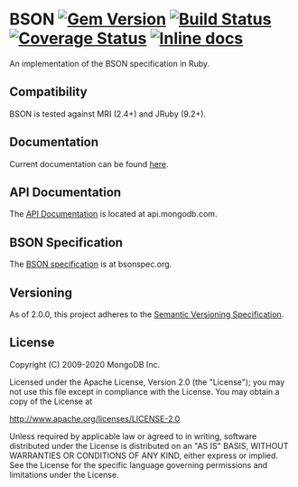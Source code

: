 BSON
[![Gem Version][rubygems-img]][rubygems-url]
[![Build Status][ghactions-img]][ghactions-url]
[![Coverage Status][coveralls-img]][coveralls-url]
[![Inline docs][inch-img]][inch-url]
====

An implementation of the BSON specification in Ruby.

Compatibility
-------------

BSON is tested against MRI (2.4+) and JRuby (9.2+).

Documentation
-------------

Current documentation can be found
[here](http://docs.mongodb.org/ecosystem/tutorial/ruby-bson-tutorial/#ruby-bson-tutorial).

API Documentation
-----------------

The [API Documentation](https://api.mongodb.com/bson-ruby/current/) is
located at api.mongodb.com.

BSON Specification
------------------

The [BSON specification](http://bsonspec.org) is at bsonspec.org.

Versioning
----------

As of 2.0.0, this project adheres to the
[Semantic Versioning Specification](http://semver.org/).

License
-------

Copyright (C) 2009-2020 MongoDB Inc.

Licensed under the Apache License, Version 2.0 (the "License");
you may not use this file except in compliance with the License.
You may obtain a copy of the License at

http://www.apache.org/licenses/LICENSE-2.0

Unless required by applicable law or agreed to in writing, software
distributed under the License is distributed on an "AS IS" BASIS,
WITHOUT WARRANTIES OR CONDITIONS OF ANY KIND, either express or implied.
See the License for the specific language governing permissions and
limitations under the License.

[rubygems-img]: https://badge.fury.io/rb/bson.svg
[rubygems-url]: http://badge.fury.io/rb/bson
[ghactions-img]: https://github.com/mongodb/bson-ruby/actions/workflows/bson-ruby.yml/badge.svg?query=branch%3Amaster
[ghactions-url]: https://github.com/mongodb/bson-ruby/actions/workflows/bson-ruby.yml?query=branch%3Amaster
[coveralls-img]: https://coveralls.io/repos/mongodb/bson-ruby/badge.svg?branch=master
[coveralls-url]: https://coveralls.io/r/mongodb/bson-ruby?branch=master
[inch-img]: http://inch-ci.org/github/mongodb/bson-ruby.svg?branch=master
[inch-url]: http://inch-ci.org/github/mongodb/bson-ruby
